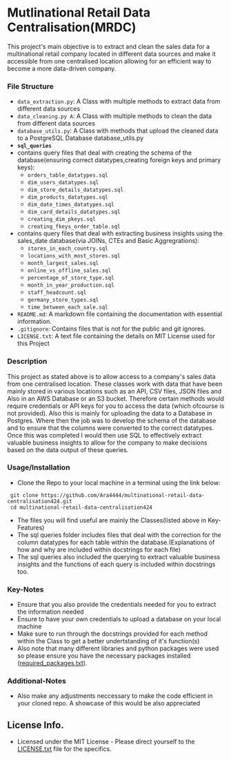 # Mutlinational Retail Data Centralisation(MRDC)
This project's main objective is to extract and clean the sales data for a multinational retail company located in different data sources
and make it accessible from one centralised location allowing for an efficient way to become a more data-driven company.


### File Structure
- ```data_extraction.py```: A Class with multiple methods to extract data from different data sources 
- ```data_cleaning.py A```: A Class with multiple methods to clean the data from different data sources  
- ```database_utils.py```: A Class with methods that upload the cleaned data to a PostgreSQL Database database_utils.py
- **```sql_queries```**
 - contains query files that deal with creating the schema of the database(ensuring correct datatypes,creating foreign keys and primary keys):
     - ```orders_table_datatypes.sql```
     - ```dim_users_datatypes.sql```
     - ```dim_store_details_datatypes.sql```
     - ```dim_products_datatypes.sql```
     - ```dim_date_times_datatypes.sql```
     - ```dim_card_details_datatypes.sql```
     - ```creating_dim_pkeys.sql```
     - ```creating_fkeys_order_table.sql```
 - contains query files that deal with extracting business insights using the sales_date database(via JOINs, CTEs and Basic Aggregrations):
     - ```stores_in_each_country.sql```
     - ```locations_with_most_stores.sql```
     - ```month_largest_sales.sql```
     - ```online_vs_offline_sales.sql```
     - ```percentage_of_store_type.sql```
     - ```month_in_year_production.sql```
     - ```staff_headcount.sql```
     - ```germany_store_types.sql```
     - ```time_between_each_sale.sql```
 - ```README.md```: A markdown file containing the documentation with essential information.
 - ```.gitignore```: Contains files that is not for the public and git ignores.
 - ```LICENSE.txt```: A text file containing the details on MIT License used for this Project
     
     
### Description
This project as stated above is to allow access to a company's sales data from one centralised location. These classes work with data that have been mainly
stored in various locations such as an API, CSV files, JSON files and Also in an AWS Database or an S3 bucket. Therefore certain methods would require credentials or API
keys for you to access the data (which ofcourse is not provided). Also this is mainly for uploading the data to a Database in Postgres. Where then the job was to develop
the schema of the database and to ensure that the columns were converted to the correct datatypes. Once this was completed I would then use SQL to effectively extract 
valuable business insights to allow for the company to make decisions based on the data output of these queries.

### Usage/Installation
- Clone the Repo to your local machine in a terminal using the link below:
 ```
  git clone https://github.com/Ara4444/multinational-retail-data-centralisation424.git
  cd multinational-retail-data-centralisation424
 ``` 
- The files you will find useful are mainly the Classes(listed above in Key-Features)
- The sql queries folder includes files that deal with the correction for the column datatypes for each table within the database.(Explanations of how and why are included
  within docstrings for each file)
- The sql queries also included the querying to extract valuable business insights and the functions of each query is included within docstrings too.

### Key-Notes
 - Ensure that you also provide the credentials needed for you to extract the information needed
 - Ensure to have your own credentials to upload a database on your local machine 
 - Make sure to run through the docstrings provided for each method within the Class to get a better undertstanding of it's function(s)
 - Also note that many different libraries and python packages were used so please ensure you have the necessary packages installed ([required_packages.txt](required_packages.txt)).
 

### Additional-Notes
 - Also make any adjustments neccessary to make the code efficient in your cloned repo. A showcase of this would be also appreciated 


## License Info.
 - Licensed under the MIT License - Please direct yourself to the [LICENSE.txt](LICENSE.txt) file for the specifics.
